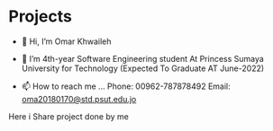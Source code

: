 # Projects
- 👋 Hi, I’m Omar Khwaileh


- 🌱 I’m 4th-year Software Engineering student At Princess Sumaya University for Technology (Expected To Graduate AT June-2022)


- 📫 How to reach me ...
Phone:  00962-787878492
Email: oma20180170@std.psut.edu.jo


Here i Share project done by me 
